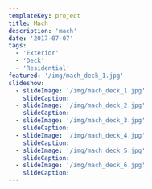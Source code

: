```yaml
---
templateKey: project
title: Mach
description: 'mach'
date: '2017-07-07'
tags:
  - 'Exterior'
  - 'Deck'
  - 'Residential'
featured: '/img/mach_deck_1.jpg'
slideshow:
  - slideImage: '/img/mach_deck_1.jpg'
    slideCaption:
  - slideImage: '/img/mach_deck_2.jpg'
    slideCaption:
  - slideImage: '/img/mach_deck_3.jpg'
    slideCaption:
  - slideImage: '/img/mach_deck_4.jpg'
    slideCaption:
  - slideImage: '/img/mach_deck_5.jpg'
    slideCaption:
  - slideImage: '/img/mach_deck_6.jpg'
    slideCaption:
---
```

